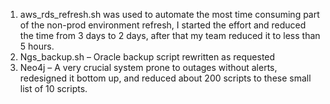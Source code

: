 1.	aws_rds_refresh.sh was used to automate the most time consuming part of the non-prod environment refresh, I started the effort and reduced the time from 3 days to 2 days, after that my team reduced it to less than 5 hours. 
2.	Ngs_backup.sh – Oracle backup script rewritten as requested
3.	Neo4j – A very crucial system prone to outages without alerts, redesigned it bottom up, and reduced about 200 scripts to these small list of 10 scripts. 
